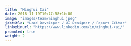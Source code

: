 ```yaml
---
title: "Minghui Cai"
date: 2018-11-19T10:47:58+10:00
image: "images/team/minghui.jpeg"
jobtitle: "Lead Developer / UI Designer / Report Editor"
linkedinurl: "https://www.linkedin.com/in/minghui-cai/"
promoted: true
weight: 2
---
```

